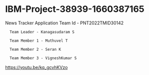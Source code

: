 # IBM-Project-38939-1660387165
News Tracker Application
Team Id - PNT2022TMID30142

      Team Leader - Kanagasudaram S
      
      Team Member 1 - Muthuvel T
      
      Team Member 2 - Seran K
      
      Team Member 3 - VigneshKumar S
      
https://youtu.be/kq_gcvhKVzo
